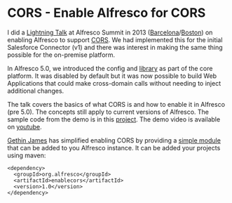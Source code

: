 # CORS - Enable Alfresco for CORS
I did a [Lightning Talk](https://www.slideshare.net/jottley/cors-enable-alfresco-for-cors) at Alfresco Summit in 2013 ([Barcelona](https://summit.alfresco.com/barcelona/sessions)/[Boston](https://summit.alfresco.com/boston/sessions)) on enabling Alfresco to support [CORS](https://en.wikipedia.org/wiki/Cross-origin_resource_sharing). We had implemented this for the initial Salesforce Connector (v1) and there was interest in making the same thing possible for the on-premise platform. 

In Alfresco 5.0, we introduced the config and [library](http://software.dzhuvinov.com/cors-filter.html) as part of the core platform.  It was disabled by default but it was now possible to build Web Applications that could make cross-domain calls without needing to inject additional changes.
  
The talk covers the basics of what CORS is and how to enable it  in Alfresco (pre 5.0). The concepts still apply to current versions of Alfresco. The sample code from the demo is in this [project](https://github.com/jottley/memory/tree/master/cors). The demo video is available on [youtube](https://www.youtube.com/watch?v=il1ZlEBqvLU).

[Gethin James](https://twitter.com/covolution) has simplified enabling CORS by providing a [simple module](https://github.com/covolution/enablecors) that can be added to you Alfresco instance. It can be added your projects using maven:
```
<dependency>
  <groupId>org.alfresco</groupId>
  <artifactId>enablecors</artifactId>
  <version>1.0</version>
</dependency>
```
